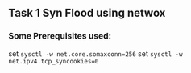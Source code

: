 ## Task 1 Syn Flood using netwox

### Some Prerequisites used:

set `sysctl -w net.core.somaxconn=256`
set `sysctl -w net.ipv4.tcp_syncookies=0`



